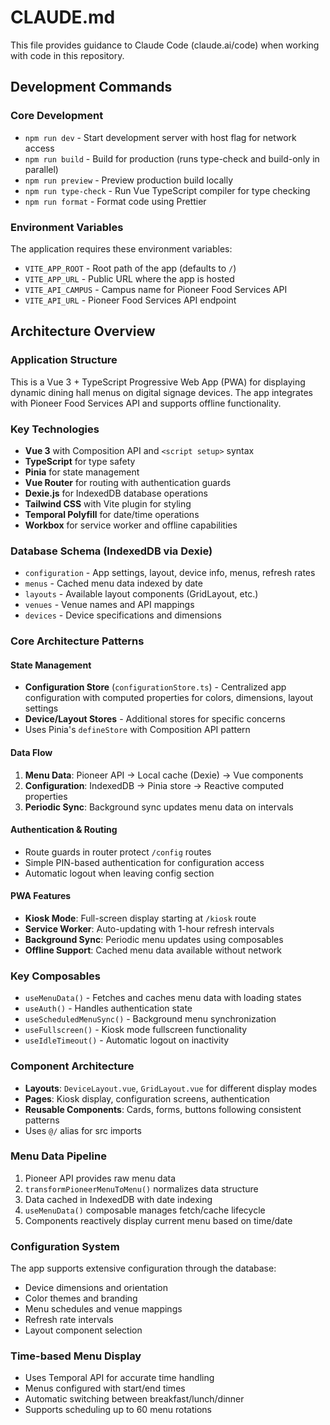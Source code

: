 # CLAUDE.md

This file provides guidance to Claude Code (claude.ai/code) when working with code in this repository.

## Development Commands

### Core Development
- `npm run dev` - Start development server with host flag for network access
- `npm run build` - Build for production (runs type-check and build-only in parallel)
- `npm run preview` - Preview production build locally
- `npm run type-check` - Run Vue TypeScript compiler for type checking
- `npm run format` - Format code using Prettier

### Environment Variables
The application requires these environment variables:
- `VITE_APP_ROOT` - Root path of the app (defaults to `/`)
- `VITE_APP_URL` - Public URL where the app is hosted
- `VITE_API_CAMPUS` - Campus name for Pioneer Food Services API
- `VITE_API_URL` - Pioneer Food Services API endpoint

## Architecture Overview

### Application Structure
This is a Vue 3 + TypeScript Progressive Web App (PWA) for displaying dynamic dining hall menus on digital signage devices. The app integrates with Pioneer Food Services API and supports offline functionality.

### Key Technologies
- **Vue 3** with Composition API and `<script setup>` syntax
- **TypeScript** for type safety
- **Pinia** for state management
- **Vue Router** for routing with authentication guards
- **Dexie.js** for IndexedDB database operations
- **Tailwind CSS** with Vite plugin for styling
- **Temporal Polyfill** for date/time operations
- **Workbox** for service worker and offline capabilities

### Database Schema (IndexedDB via Dexie)
- `configuration` - App settings, layout, device info, menus, refresh rates
- `menus` - Cached menu data indexed by date
- `layouts` - Available layout components (GridLayout, etc.)
- `venues` - Venue names and API mappings
- `devices` - Device specifications and dimensions

### Core Architecture Patterns

#### State Management
- **Configuration Store** (`configurationStore.ts`) - Centralized app configuration with computed properties for colors, dimensions, layout settings
- **Device/Layout Stores** - Additional stores for specific concerns
- Uses Pinia's `defineStore` with Composition API pattern

#### Data Flow
1. **Menu Data**: Pioneer API → Local cache (Dexie) → Vue components
2. **Configuration**: IndexedDB → Pinia store → Reactive computed properties
3. **Periodic Sync**: Background sync updates menu data on intervals

#### Authentication & Routing
- Route guards in router protect `/config` routes
- Simple PIN-based authentication for configuration access
- Automatic logout when leaving config section

#### PWA Features
- **Kiosk Mode**: Full-screen display starting at `/kiosk` route
- **Service Worker**: Auto-updating with 1-hour refresh intervals
- **Background Sync**: Periodic menu updates using composables
- **Offline Support**: Cached menu data available without network

### Key Composables
- `useMenuData()` - Fetches and caches menu data with loading states
- `useAuth()` - Handles authentication state
- `useScheduledMenuSync()` - Background menu synchronization
- `useFullscreen()` - Kiosk mode fullscreen functionality
- `useIdleTimeout()` - Automatic logout on inactivity

### Component Architecture
- **Layouts**: `DeviceLayout.vue`, `GridLayout.vue` for different display modes
- **Pages**: Kiosk display, configuration screens, authentication
- **Reusable Components**: Cards, forms, buttons following consistent patterns
- Uses `@/` alias for src imports

### Menu Data Pipeline
1. Pioneer API provides raw menu data
2. `transformPioneerMenuToMenu()` normalizes data structure
3. Data cached in IndexedDB with date indexing
4. `useMenuData()` composable manages fetch/cache lifecycle
5. Components reactively display current menu based on time/date

### Configuration System
The app supports extensive configuration through the database:
- Device dimensions and orientation
- Color themes and branding
- Menu schedules and venue mappings
- Refresh rate intervals
- Layout component selection

### Time-based Menu Display
- Uses Temporal API for accurate time handling
- Menus configured with start/end times
- Automatic switching between breakfast/lunch/dinner
- Supports scheduling up to 60 menu rotations